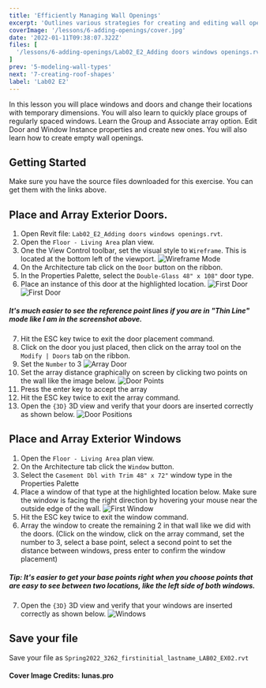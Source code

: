 ```yaml
---
title: 'Efficiently Managing Wall Openings'
excerpt: 'Outlines various strategies for creating and editing wall openings with tools like array, Editing door and window type properties, and create a new window and door type.'
coverImage: '/lessons/6-adding-openings/cover.jpg'
date: '2022-01-11T09:38:07.322Z'
files: [
  '/lessons/6-adding-openings/Lab02_E2_Adding doors windows openings.rvt'
]
prev: '5-modeling-wall-types'
next: '7-creating-roof-shapes'
label: 'Lab02 E2'
---
```


In this lesson you will place windows and doors and change their locations with temporary dimensions. You will also learn to quickly place groups of regularly spaced windows. Learn the Group and Associate array option. Edit Door and Window Instance properties and create new ones. You will also learn how to create empty wall openings.

## Getting Started

Make sure you have the source files downloaded for this exercise. You can get them with the links above.

## Place and Array Exterior Doors.

1. Open Revit file: ``Lab02_E2_Adding doors windows openings.rvt``.
2. Open the ``Floor - Living Area`` plan view.
3. One the View Control toolbar, set the visual style to ``Wireframe``. This is located at the bottom left of the viewport.
![Wireframe Mode](/lessons/6-adding-openings/wireframe.png)
4. On the Architecture tab click on the ``Door`` button on the ribbon.
5. In the Properties Palette, select the ``Double-Glass 48" x 108"`` door type.
6. Place an instance of this door at the highlighted location.
![First Door](/lessons/6-adding-openings/first-door.png)
![First Door](/lessons/6-adding-openings/thin-line.png)
##### It's much easier to see the reference point lines if you are in "Thin Line" mode like I am in the screenshot above.
7. Hit the ESC key twice to exit the door placement command.
8. Click on the door you just placed, then click on the array tool on the ``Modify | Doors`` tab on the ribbon.
9. Set the ``Number`` to 3
![Array Door](/lessons/6-adding-openings/array-door.png)
10. Set the array distance graphically on screen by clicking two points on the wall like the image below.
![Door Points](/lessons/6-adding-openings/door-points.png)
11. Press the enter key to accept the array
12. Hit the ESC key twice to exit the array command.
13. Open the ``{3D}`` 3D view and verify that your doors are inserted correctly as shown below.
![Door Positions](/lessons/6-adding-openings/doors.png)

## Place and Array Exterior Windows

1. Open the ``Floor - Living Area`` plan view.
2. On the Architecture tab click the ``Window`` button.
3. Select the ``Casement Dbl with Trim 48" x 72"`` window type in the Properties Palette
4. Place a window of that type at the highlighted location below. Make sure the window is facing the right direction by hovering your mouse near the outside edge of the wall.
![First Window](/lessons/6-adding-openings/window-first.png)
5. Hit the ESC key twice to exit the window command.
6. Array the window to create the remaining 2 in that wall like we did with the doors. (Click on the window, click on the array command, set the number to 3, select a base point, select a second point to set the distance between windows, press enter to confirm the window placement)
##### Tip: It's easier to get your base points right when you choose points that are easy to see between two locations, like the left side of both windows.
7. Open the ``{3D}`` 3D view and verify that your windows are inserted correctly as shown below.
![Windows](/lessons/6-adding-openings/windows.png)

## Save your file

Save your file as ``Spring2022_3262_firstinitial_lastname_LAB02_EX02.rvt``

#### Cover Image Credits: lunas.pro